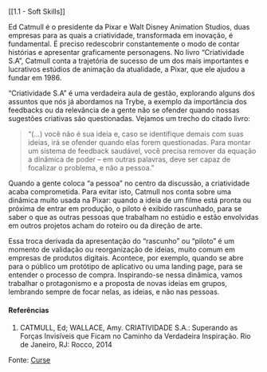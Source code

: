 [[1.1 - Soft Skills]]

Ed Catmull é o presidente da Pixar e Walt Disney Animation Studios, duas empresas para as quais a criatividade, transformada em inovação, é fundamental. É preciso redescobrir constantemente o modo de contar histórias e apresentar graficamente personagens. No livro “Criatividade S.A”, Catmull conta a trajetória de sucesso de um dos mais importantes e lucrativos estúdios de animação da atualidade, a Pixar, que ele ajudou a fundar em 1986.

“Criatividade S.A” é uma verdadeira aula de gestão, explorando alguns dos assuntos que nós já abordamos na Trybe, a exemplo da importância dos feedbacks ou da relevância de a gente não se ofender quando nossas sugestões criativas são questionadas. Vejamos um trecho do citado livro:

> “(…) você não é sua ideia e, caso se identifique demais com suas ideias, irá se ofender quando elas forem questionadas. Para montar um sistema de feedback saudável, você precisa remover da equação a dinâmica de poder – em outras palavras, deve ser capaz de focalizar o problema, e não a pessoa.”

Quando a gente coloca “a pessoa” no centro da discussão, a criatividade acaba comprometida. Para evitar isto, Catmull nos conta sobre uma dinâmica muito usada na Pixar: quando a ideia de um filme está pronta ou próxima de entrar em produção, o piloto é exibido rascunhado, para se saber o que as outras pessoas que trabalham no estúdio e estão envolvidas em outros projetos acham do roteiro ou da direção de arte.

Essa troca derivada da apresentação do “rascunho” ou “piloto” é um momento de validação ou reorganização de ideias, muito comum em empresas de produtos digitais. Acontece, por exemplo, quando se abre para o público um protótipo de aplicativo ou uma landing page, para se entender o processo de compra. Inspirando-se nessa dinâmica, vamos trabalhar o protagonismo e a proposta de novas ideias em grupos, lembrando sempre de focar nelas, as ideias, e não nas pessoas.

#### Referências

1.  CATMULL, Ed; WALLACE, Amy. CRIATIVIDADE S.A.: Superando as Forças Invisíveis que Ficam no Caminho da Verdadeira Inspiração. Rio de Janeiro, RJ: Rocco, 2014


Fonte: [Curse](https://app.betrybe.com/learn/course/5e938f69-6e32-43b3-9685-c936530fd326/module/2e0692c9-e226-4e95-860a-b4cad80e3c3c/section/095ce2ea-142a-4408-9fb4-70f93a234914/day/ad1290a9-0783-4bab-afde-3761dd29f346/lesson/8a0a3d0f-4079-483e-bfe7-e0d6e0bbf128)